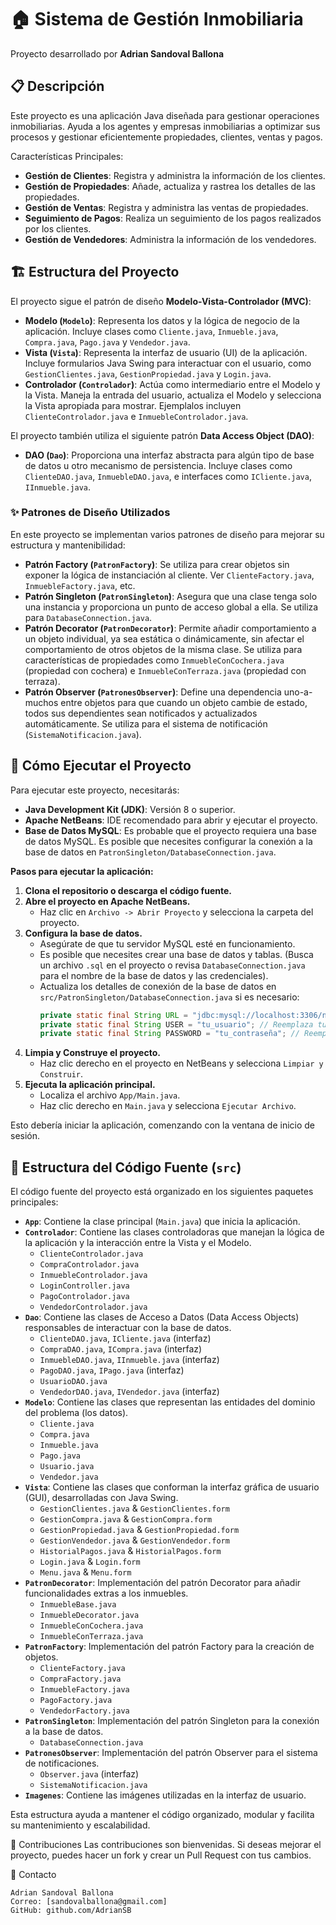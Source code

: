 # 🏠 Sistema de Gestión Inmobiliaria

Proyecto desarrollado por **Adrian Sandoval Ballona**

## 📋 Descripción

Este proyecto es una aplicación Java diseñada para gestionar operaciones inmobiliarias. Ayuda a los agentes y empresas inmobiliarias a optimizar 
sus procesos y gestionar eficientemente propiedades, clientes, ventas y pagos.

Características Principales:
- **Gestión de Clientes**: Registra y administra la información de los clientes.
- **Gestión de Propiedades**: Añade, actualiza y rastrea los detalles de las propiedades.
- **Gestión de Ventas**: Registra y administra las ventas de propiedades.
- **Seguimiento de Pagos**: Realiza un seguimiento de los pagos realizados por los clientes.
- **Gestión de Vendedores**: Administra la información de los vendedores.

## 🏗️ Estructura del Proyecto

El proyecto sigue el patrón de diseño **Modelo-Vista-Controlador (MVC)**:

- **Modelo (`Modelo`)**: Representa los datos y la lógica de negocio de la aplicación. Incluye clases como `Cliente.java`, `Inmueble.java`, `Compra.java`, `Pago.java` y `Vendedor.java`.
- **Vista (`Vista`)**: Representa la interfaz de usuario (UI) de la aplicación. Incluye formularios Java Swing para interactuar con el usuario, como `GestionClientes.java`, `GestionPropiedad.java` y `Login.java`.
- **Controlador (`Controlador`)**: Actúa como intermediario entre el Modelo y la Vista. Maneja la entrada del usuario, actualiza el Modelo y selecciona la Vista apropiada para mostrar. Ejemplalos incluyen `ClienteControlador.java` e `InmuebleControlador.java`.

El proyecto también utiliza el siguiente patrón **Data Access Object (DAO)**:

- **DAO (`Dao`)**: Proporciona una interfaz abstracta para algún tipo de base de datos u otro mecanismo de persistencia. Incluye clases como `ClienteDAO.java`, `InmuebleDAO.java`, e interfaces como `ICliente.java`, `IInmueble.java`.

### ✨ Patrones de Diseño Utilizados

En este proyecto se implementan varios patrones de diseño para mejorar su estructura y mantenibilidad:

- **Patrón Factory (`PatronFactory`)**: Se utiliza para crear objetos sin exponer la lógica de instanciación al cliente. Ver `ClienteFactory.java`, `InmuebleFactory.java`, etc.
- **Patrón Singleton (`PatronSingleton`)**: Asegura que una clase tenga solo una instancia y proporciona un punto de acceso global a ella. Se utiliza para `DatabaseConnection.java`.
- **Patrón Decorator (`PatronDecorator`)**: Permite añadir comportamiento a un objeto individual, ya sea estática o dinámicamente, sin afectar el comportamiento de otros objetos de la misma clase. Se utiliza para características de propiedades como `InmuebleConCochera.java` (propiedad con cochera) e `InmuebleConTerraza.java` (propiedad con terraza).
- **Patrón Observer (`PatronesObserver`)**: Define una dependencia uno-a-muchos entre objetos para que cuando un objeto cambie de estado, todos sus dependientes sean notificados y actualizados automáticamente. Se utiliza para el sistema de notificación (`SistemaNotificacion.java`).

## 🚀 Cómo Ejecutar el Proyecto

Para ejecutar este proyecto, necesitarás:

- **Java Development Kit (JDK)**: Versión 8 o superior.
- **Apache NetBeans**: IDE recomendado para abrir y ejecutar el proyecto.
- **Base de Datos MySQL**: Es probable que el proyecto requiera una base de datos MySQL. Es posible que necesites configurar la conexión a la base de datos en `PatronSingleton/DatabaseConnection.java`.

**Pasos para ejecutar la aplicación:**

1.  **Clona el repositorio o descarga el código fuente.**
2.  **Abre el proyecto en Apache NetBeans.**
    - Haz clic en `Archivo -> Abrir Proyecto` y selecciona la carpeta del proyecto.
3.  **Configura la base de datos.**
    - Asegúrate de que tu servidor MySQL esté en funcionamiento.
    - Es posible que necesites crear una base de datos y tablas. (Busca un archivo `.sql` en el proyecto o revisa `DatabaseConnection.java` para el nombre de la base de datos y las credenciales).
    - Actualiza los detalles de conexión de la base de datos en `src/PatronSingleton/DatabaseConnection.java` si es necesario:
      ```java
      private static final String URL = "jdbc:mysql://localhost:3306/nombre_de_tu_base_de_datos"; // Reemplaza nombre_de_tu_base_de_datos
      private static final String USER = "tu_usuario"; // Reemplaza tu_usuario
      private static final String PASSWORD = "tu_contraseña"; // Reemplaza tu_contraseña
      ```
4.  **Limpia y Construye el proyecto.**
    - Haz clic derecho en el proyecto en NetBeans y selecciona `Limpiar y Construir`.
5.  **Ejecuta la aplicación principal.**
    - Localiza el archivo `App/Main.java`.
    - Haz clic derecho en `Main.java` y selecciona `Ejecutar Archivo`.

Esto debería iniciar la aplicación, comenzando con la ventana de inicio de sesión.

## 📂 Estructura del Código Fuente (`src`)

El código fuente del proyecto está organizado en los siguientes paquetes principales:

- **`App`**: Contiene la clase principal (`Main.java`) que inicia la aplicación.
- **`Controlador`**: Contiene las clases controladoras que manejan la lógica de la aplicación y la interacción entre la Vista y el Modelo.
    - `ClienteControlador.java`
    - `CompraControlador.java`
    - `InmuebleControlador.java`
    - `LoginController.java`
    - `PagoControlador.java`
    - `VendedorControlador.java`
- **`Dao`**: Contiene las clases de Acceso a Datos (Data Access Objects) responsables de interactuar con la base de datos.
    - `ClienteDAO.java`, `ICliente.java` (interfaz)
    - `CompraDAO.java`, `ICompra.java` (interfaz)
    - `InmuebleDAO.java`, `IInmueble.java` (interfaz)
    - `PagoDAO.java`, `IPago.java` (interfaz)
    - `UsuarioDAO.java`
    - `VendedorDAO.java`, `IVendedor.java` (interfaz)
- **`Modelo`**: Contiene las clases que representan las entidades del dominio del problema (los datos).
    - `Cliente.java`
    - `Compra.java`
    - `Inmueble.java`
    - `Pago.java`
    - `Usuario.java`
    - `Vendedor.java`
- **`Vista`**: Contiene las clases que conforman la interfaz gráfica de usuario (GUI), desarrolladas con Java Swing.
    - `GestionClientes.java` & `GestionClientes.form`
    - `GestionCompra.java` & `GestionCompra.form`
    - `GestionPropiedad.java` & `GestionPropiedad.form`
    - `GestionVendedor.java` & `GestionVendedor.form`
    - `HistorialPagos.java` & `HistorialPagos.form`
    - `Login.java` & `Login.form`
    - `Menu.java` & `Menu.form`
- **`PatronDecorator`**: Implementación del patrón Decorator para añadir funcionalidades extras a los inmuebles.
    - `InmuebleBase.java`
    - `InmuebleDecorator.java`
    - `InmuebleConCochera.java`
    - `InmuebleConTerraza.java`
- **`PatronFactory`**: Implementación del patrón Factory para la creación de objetos.
    - `ClienteFactory.java`
    - `CompraFactory.java`
    - `InmuebleFactory.java`
    - `PagoFactory.java`
    - `VendedorFactory.java`
- **`PatronSingleton`**: Implementación del patrón Singleton para la conexión a la base de datos.
    - `DatabaseConnection.java`
- **`PatronesObserver`**: Implementación del patrón Observer para el sistema de notificaciones.
    - `Observer.java` (interfaz)
    - `SistemaNotificacion.java`
- **`Imagenes`**: Contiene las imágenes utilizadas en la interfaz de usuario.

Esta estructura ayuda a mantener el código organizado, modular y facilita su mantenimiento y escalabilidad.

🤝 Contribuciones
Las contribuciones son bienvenidas. Si deseas mejorar el proyecto, puedes hacer un fork y crear un Pull Request con tus cambios.

📧 Contacto
```
Adrian Sandoval Ballona
Correo: [sandovalballona@gmail.com]
GitHub: github.com/AdrianSB
```

